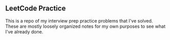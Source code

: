 ## LeetCode Practice

This is a repo of my interview prep practice problems that I've solved. These are
mostly loosely organized notes for my own purposes to see what I've already done. 
